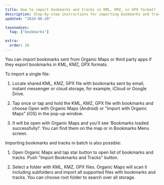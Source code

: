 ```yaml
---
title: How to import bookmarks and tracks in KML, KMZ, or GPX format?
description: Step-by-step instructions for importing bookmarks and tracks shared with you in formats KML, KMZ, or GPX
updated: "2024-06-20"

taxonomies:
  faq: ["bookmarks"]

extra:
  order: 20
---
```


You can import bookmarks sent from Organic Maps or third party apps if they export bookmarks in KML, KMZ, GPX formats.

To import a single file:

1. Locate shared KML, KMZ, GPX file with bookmarks sent by email, instant messenger or cloud storage, for example, iCloud or Google Drive.

2. Tap once or tap and hold the KML, KMZ, GPX file with bookmarks and choose Open with Organic Maps (Android) or "Import with Organic Maps" (iOS) in the pop-up window.

3. It will be open with Organic Maps and you'll see ‘Bookmarks loaded successfully!’. You can find them on the map or in Bookmarks Menu screen.

Importing bookmarks and tracks in batch is also possible:

1. Open Organic Maps and tap star button to open list of bookmarks and tracks. Push "Import Bookmarks and Tracks" button.

2. Select a folder with KML, KMZ, GPX files. Organic Maps will scan it including subfolders and import all supported files with bookmarks and tracks. You can choose root folder to search over all storage.
